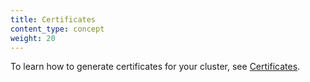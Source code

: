 ```yaml
---
title: Certificates
content_type: concept
weight: 20
---
```


<!-- overview -->

To learn how to generate certificates for your cluster, see [Certificates](/docs/kubernetes/en/tasks/administer-cluster/certificates/).

